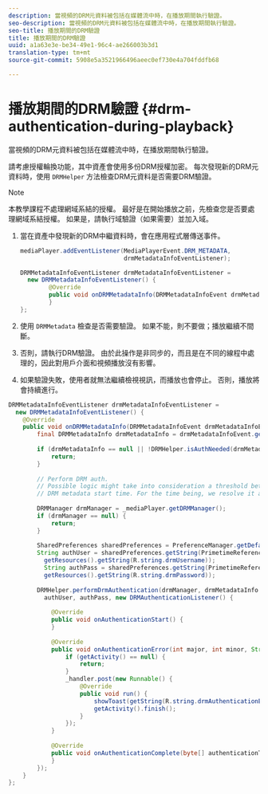 ```yaml
---
description: 當視頻的DRM元資料被包括在媒體流中時，在播放期間執行驗證。
seo-description: 當視頻的DRM元資料被包括在媒體流中時，在播放期間執行驗證。
seo-title: 播放期間的DRM驗證
title: 播放期間的DRM驗證
uuid: a1a63e3e-be34-49e1-96c4-ae266003b3d1
translation-type: tm+mt
source-git-commit: 5908e5a3521966496aeec0ef730e4a704fddfb68

---
```



# 播放期間的DRM驗證 {#drm-authentication-during-playback}

當視頻的DRM元資料被包括在媒體流中時，在播放期間執行驗證。

請考慮授權輪換功能，其中資產會使用多份DRM授權加密。 每次發現新的DRM元資料時，使用 `DRMHelper` 方法檢查DRM元資料是否需要DRM驗證。

>[!NOTE]
>
>本教學課程不處理網域系結的授權。 最好是在開始播放之前，先檢查您是否要處理網域系結授權。 如果是，請執行域驗證（如果需要）並加入域。

1. 當在資產中發現新的DRM中繼資料時，會在應用程式層傳送事件。

   ```java
   mediaPlayer.addEventListener(MediaPlayerEvent.DRM_METADATA,  
                                drmMetadataInfoEventListener); 
   
   DRMMetadataInfoEventListener drmMetadataInfoEventListener =  
     new DRMMetadataInfoEventListener() { 
           @Override 
           public void onDRMMetadataInfo(DRMMetadataInfoEvent drmMetadataInfoEvent) { 
           } 
   };
   ```

1. 使用 `DRMMetadata` 檢查是否需要驗證。 如果不能，則不要做；播放繼續不間斷。
1. 否則，請執行DRM驗證。 由於此操作是非同步的，而且是在不同的線程中處理的，因此對用戶介面和視頻播放沒有影響。
1. 如果驗證失敗，使用者就無法繼續檢視視訊，而播放也會停止。 否則，播放將會持續進行。

```java
DRMMetadataInfoEventListener drmMetadataInfoEventListener =  
  new DRMMetadataInfoEventListener() { 
    @Override 
    public void onDRMMetadataInfo(DRMMetadataInfoEvent drmMetadataInfoEvent) { 
        final DRMMetadataInfo drmMetadataInfo = drmMetadataInfoEvent.getDRMMetadataInfo(); 
 
        if (drmMetadataInfo == null || !DRMHelper.isAuthNeeded(drmMetadataInfo.getDRMMetadata())) { 
            return; 
        } 
 
        // Perform DRM auth. 
        // Possible logic might take into consideration a threshold between the current player time and the 
        // DRM metadata start time. For the time being, we resolve it as soon as we receive the DRM metadata. 
 
        DRMManager drmManager = _mediaPlayer.getDRMManager(); 
        if (drmManager == null) { 
            return; 
        } 
 
        SharedPreferences sharedPreferences = PreferenceManager.getDefaultSharedPreferences(getActivity()); 
        String authUser = sharedPreferences.getString(PrimetimeReference.SETTINGS_DRM_USERNAME,  
          getResources().getString(R.string.drmUsername)); 
          String authPass = sharedPreferences.getString(PrimetimeReference.SETTINGS_DRM_PASSWORD,  
          getResources().getString(R.string.drmPassword)); 
 
        DRMHelper.performDrmAuthentication(drmManager, drmMetadataInfo.getDRMMetadata(),  
          authUser, authPass, new DRMAuthenticationListener() { 
 
            @Override 
            public void onAuthenticationStart() { 
            } 
 
            @Override 
            public void onAuthenticationError(int major, int minor, String erroString, String serverErrorURL) { 
                if (getActivity() == null) { 
                    return; 
                } 
                _handler.post(new Runnable() { 
                    @Override 
                    public void run() { 
                        showToast(getString(R.string.drmAuthenticationError)); 
                        getActivity().finish(); 
                    } 
                }); 
            } 
 
            @Override 
            public void onAuthenticationComplete(byte[] authenticationToken) { 
            } 
        }); 
    } 
};
```
